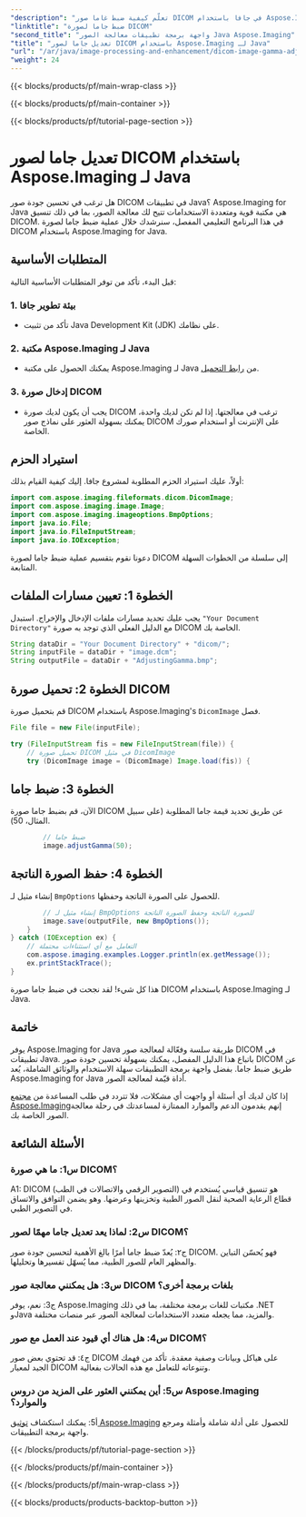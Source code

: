```yaml
---
"description": "تعلّم كيفية ضبط غاما صور DICOM في جافا باستخدام Aspose.Imaging for Java. حسّن جودة الصور الطبية بخطوات سهلة."
"linktitle": "ضبط جاما لصورة DICOM"
"second_title": "واجهة برمجة تطبيقات معالجة الصور Java Aspose.Imaging"
"title": "تعديل جاما لصور DICOM باستخدام Aspose.Imaging لـ Java"
"url": "/ar/java/image-processing-and-enhancement/dicom-image-gamma-adjustment/"
"weight": 24
---
```


{{< blocks/products/pf/main-wrap-class >}}

{{< blocks/products/pf/main-container >}}

{{< blocks/products/pf/tutorial-page-section >}}

# تعديل جاما لصور DICOM باستخدام Aspose.Imaging لـ Java

هل ترغب في تحسين جودة صور DICOM في تطبيقات Java؟ Aspose.Imaging for Java هي مكتبة قوية ومتعددة الاستخدامات تتيح لك معالجة الصور، بما في ذلك تنسيق DICOM. في هذا البرنامج التعليمي المفصل، سنرشدك خلال عملية ضبط جاما لصورة DICOM باستخدام Aspose.Imaging for Java. 

## المتطلبات الأساسية

قبل البدء، تأكد من توفر المتطلبات الأساسية التالية:

### 1. بيئة تطوير جافا
- تأكد من تثبيت Java Development Kit (JDK) على نظامك.

### 2. مكتبة Aspose.Imaging لـ Java
- يمكنك الحصول على مكتبة Aspose.Imaging لـ Java من [رابط التحميل](https://releases.aspose.com/imaging/java/).

### 3. إدخال صورة DICOM
- يجب أن يكون لديك صورة DICOM ترغب في معالجتها. إذا لم تكن لديك واحدة، يمكنك بسهولة العثور على نماذج صور DICOM على الإنترنت أو استخدام صورك الخاصة.

## استيراد الحزم

أولاً، عليك استيراد الحزم المطلوبة لمشروع جافا. إليك كيفية القيام بذلك:

```java
import com.aspose.imaging.fileformats.dicom.DicomImage;
import com.aspose.imaging.image.Image;
import com.aspose.imaging.imageoptions.BmpOptions;
import java.io.File;
import java.io.FileInputStream;
import java.io.IOException;
```

دعونا نقوم بتقسيم عملية ضبط جاما لصورة DICOM إلى سلسلة من الخطوات السهلة المتابعة.

## الخطوة 1: تعيين مسارات الملفات

يجب عليك تحديد مسارات ملفات الإدخال والإخراج. استبدل `"Your Document Directory"` مع الدليل الفعلي الذي توجد به صورة DICOM الخاصة بك.

```java
String dataDir = "Your Document Directory" + "dicom/";
String inputFile = dataDir + "image.dcm";
String outputFile = dataDir + "AdjustingGamma.bmp";
```

## الخطوة 2: تحميل صورة DICOM

قم بتحميل صورة DICOM باستخدام Aspose.Imaging's `DicomImage` فصل.

```java
File file = new File(inputFile);

try (FileInputStream fis = new FileInputStream(file)) {
    // تحميل صورة DICOM في مثيل DicomImage
    try (DicomImage image = (DicomImage) Image.load(fis)) {
```

## الخطوة 3: ضبط جاما

الآن، قم بضبط جاما صورة DICOM عن طريق تحديد قيمة جاما المطلوبة (على سبيل المثال، 50).

```java
        // ضبط جاما
        image.adjustGamma(50);
```

## الخطوة 4: حفظ الصورة الناتجة

إنشاء مثيل لـ `BmpOptions` للحصول على الصورة الناتجة وحفظها.

```java
        // إنشاء مثيل لـ BmpOptions للصورة الناتجة وحفظ الصورة الناتجة
        image.save(outputFile, new BmpOptions());
    }
} catch (IOException ex) {
    // التعامل مع أي استثناءات محتملة
    com.aspose.imaging.examples.Logger.println(ex.getMessage());
    ex.printStackTrace();
}
```

هذا كل شيء! لقد نجحت في ضبط جاما صورة DICOM باستخدام Aspose.Imaging لـ Java.

## خاتمة

يوفر Aspose.Imaging for Java طريقة سلسة وفعّالة لمعالجة صور DICOM في تطبيقات Java. باتباع هذا الدليل المفصل، يمكنك بسهولة تحسين جودة صور DICOM عن طريق ضبط جاما. بفضل واجهة برمجة التطبيقات سهلة الاستخدام والوثائق الشاملة، يُعد Aspose.Imaging for Java أداة قيّمة لمعالجة الصور.

إذا كان لديك أي أسئلة أو واجهت أي مشكلات، فلا تتردد في طلب المساعدة من [مجتمع Aspose.Imaging](https://forum.aspose.com/)إنهم يقدمون الدعم والموارد الممتازة لمساعدتك في رحلة معالجة الصور الخاصة بك.

## الأسئلة الشائعة

### س1: ما هي صورة DICOM؟

A1: DICOM (التصوير الرقمي والاتصالات في الطب) هو تنسيق قياسي يُستخدم في قطاع الرعاية الصحية لنقل الصور الطبية وتخزينها وعرضها. وهو يضمن التوافق والاتساق في التصوير الطبي.

### س2: لماذا يعد تعديل جاما مهمًا لصور DICOM؟

ج٢: يُعدّ ضبط جاما أمرًا بالغ الأهمية لتحسين جودة صور DICOM. فهو يُحسّن التباين والمظهر العام للصور الطبية، مما يُسهّل تفسيرها وتحليلها.

### س3: هل يمكنني معالجة صور DICOM بلغات برمجة أخرى؟

ج3: نعم، يوفر Aspose.Imaging مكتبات للغات برمجة مختلفة، بما في ذلك .NET وJava والمزيد، مما يجعله متعدد الاستخدامات لمعالجة الصور عبر منصات مختلفة.

### س4: هل هناك أي قيود عند العمل مع صور DICOM؟

ج٤: قد تحتوي بعض صور DICOM على هياكل وبيانات وصفية معقدة. تأكد من فهمك الجيد لمعيار DICOM وتنوعاته للتعامل مع هذه الحالات بفعالية.

### س5: أين يمكنني العثور على المزيد من دروس Aspose.Imaging والموارد؟

أ5: يمكنك استكشاف [توثيق Aspose.Imaging](https://reference.aspose.com/imaging/java/) للحصول على أدلة شاملة وأمثلة ومرجع واجهة برمجة التطبيقات.

{{< /blocks/products/pf/tutorial-page-section >}}

{{< /blocks/products/pf/main-container >}}

{{< /blocks/products/pf/main-wrap-class >}}

{{< blocks/products/products-backtop-button >}}